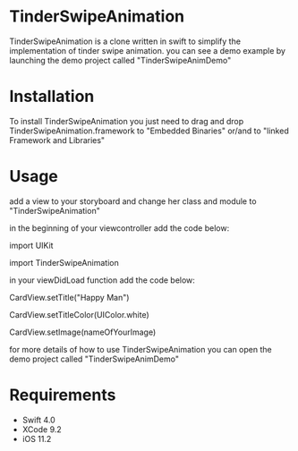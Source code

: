 # TinderSwipeAnimation


TinderSwipeAnimation is a clone written in swift to simplify the implementation of tinder swipe animation.
you can see a demo example by launching the demo project called "TinderSwipeAnimDemo"


# Installation


To install TinderSwipeAnimation you just need to drag and drop TinderSwipeAnimation.framework to "Embedded Binaries" or/and to 
"linked Framework and Libraries"


# Usage


add a view to your storyboard and change her class and module to "TinderSwipeAnimation"


in the beginning of  your viewcontroller add the code below:

import UIKit

import TinderSwipeAnimation

in your viewDidLoad function add the code below:

CardView.setTitle("Happy Man")

CardView.setTitleColor(UIColor.white)

CardView.setImage(nameOfYourImage)

for more details of how to use TinderSwipeAnimation you can open the demo project called "TinderSwipeAnimDemo"

# Requirements

* Swift 4.0
* XCode 9.2
* iOS 11.2
